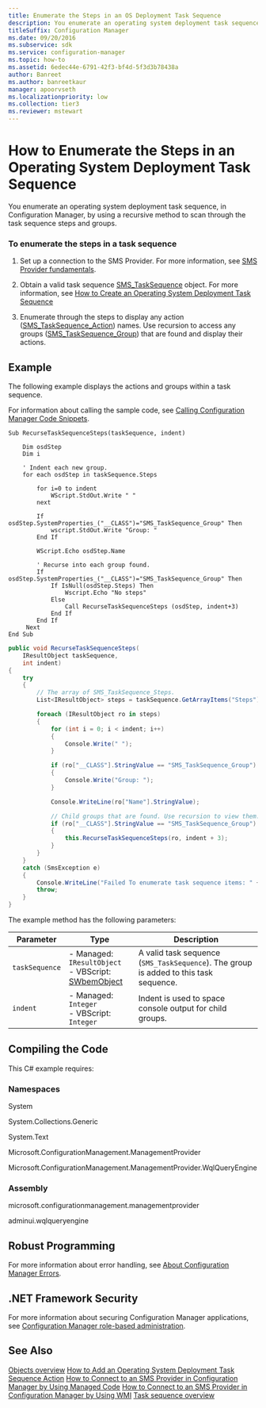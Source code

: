 ```yaml
---
title: Enumerate the Steps in an OS Deployment Task Sequence
description: You enumerate an operating system deployment task sequence, in Configuration Manager, by using a recursive method to scan through the task sequence steps and groups.
titleSuffix: Configuration Manager
ms.date: 09/20/2016
ms.subservice: sdk
ms.service: configuration-manager
ms.topic: how-to
ms.assetid: 6edec44e-6791-42f3-bf4d-5f3d3b78438a
author: Banreet
ms.author: banreetkaur
manager: apoorvseth
ms.localizationpriority: low
ms.collection: tier3
ms.reviewer: mstewart
---
```

# How to Enumerate the Steps in an Operating System Deployment Task Sequence
You enumerate an operating system deployment task sequence, in Configuration Manager, by using a recursive method to scan through the task sequence steps and groups.

### To enumerate the steps in a task sequence

1.  Set up a connection to the SMS Provider. For more information, see [SMS Provider fundamentals](../core/understand/sms-provider-fundamentals.md).

2.  Obtain a valid task sequence [SMS_TaskSequence](../../develop/reference/osd/sms_tasksequence-server-wmi-class.md) object. For more information, see [How to Create an Operating System Deployment Task Sequence](../../develop/osd/how-to-create-an-operating-system-deployment-task-sequence.md)

3.  Enumerate through the steps to display any action ([SMS_TaskSequence_Action](../../develop/reference/osd/sms_tasksequence_action-server-wmi-class.md)) names. Use recursion to access any groups ([SMS_TaskSequence_Group](../../develop/reference/osd/sms_tasksequence_group-server-wmi-class.md)) that are found and display their actions.

## Example
 The following example displays the actions and groups within a task sequence.

 For information about calling the sample code, see [Calling Configuration Manager Code Snippets](../../develop/core/understand/calling-code-snippets.md).

```vbs
Sub RecurseTaskSequenceSteps(taskSequence, indent)

    Dim osdStep
    Dim i

    ' Indent each new group.
    for each osdStep in taskSequence.Steps

        for i=0 to indent
            WScript.StdOut.Write " "
        next

        If osdStep.SystemProperties_("__CLASS")="SMS_TaskSequence_Group" Then
            wscript.StdOut.Write "Group: "
        End If

        WScript.Echo osdStep.Name

        ' Recurse into each group found.
        If osdStep.SystemProperties_("__CLASS")="SMS_TaskSequence_Group" Then
            If IsNull(osdStep.Steps) Then
                Wscript.Echo "No steps"
            Else
                Call RecurseTaskSequenceSteps (osdStep, indent+3)
            End If
        End If
     Next
End Sub
```

```c#
public void RecurseTaskSequenceSteps(
    IResultObject taskSequence,
    int indent)
{
    try
    {
        // The array of SMS_TaskSequence_Steps.
        List<IResultObject> steps = taskSequence.GetArrayItems("Steps");

        foreach (IResultObject ro in steps)
        {
            for (int i = 0; i < indent; i++)
            {
                Console.Write(" ");
            }

            if (ro["__CLASS"].StringValue == "SMS_TaskSequence_Group")
            {
                Console.Write("Group: ");
            }

            Console.WriteLine(ro["Name"].StringValue);

            // Child groups that are found. Use recursion to view them.
            if (ro["__CLASS"].StringValue == "SMS_TaskSequence_Group")
            {
                this.RecurseTaskSequenceSteps(ro, indent + 3);
            }
        }
    }
    catch (SmsException e)
    {
        Console.WriteLine("Failed To enumerate task sequence items: " + e.Message);
        throw;
    }
}
```

 The example method has the following parameters:

|Parameter|Type|Description|
|---------------|----------|-----------------|
|`taskSequence`|-   Managed: `IResultObject`<br />-   VBScript: [SWbemObject](/windows/win32/wmisdk/swbemservices)|A valid task sequence (`SMS_TaskSequence`). The group is added to this task sequence.|
|`indent`|-   Managed: `Integer`<br />-   VBScript: `Integer`|Indent is used to space console output for child groups.|

## Compiling the Code
 This C# example requires:

### Namespaces
 System

 System.Collections.Generic

 System.Text

 Microsoft.ConfigurationManagement.ManagementProvider

 Microsoft.ConfigurationManagement.ManagementProvider.WqlQueryEngine

### Assembly
 microsoft.configurationmanagement.managementprovider

 adminui.wqlqueryengine

## Robust Programming
 For more information about error handling, see [About Configuration Manager Errors](../../develop/core/understand/about-configuration-manager-errors.md).

## .NET Framework Security
 For more information about securing Configuration Manager applications, see [Configuration Manager role-based administration](../../develop/core/servers/configure/role-based-administration.md).

## See Also
 [Objects overview](../core/understand/configuration-manager-objects-overview.md)
 [How to Add an Operating System Deployment Task Sequence Action](../../develop/osd/how-to-add-an-operating-system-deployment-task-sequence-action.md)
 [How to Connect to an SMS Provider in Configuration Manager by Using Managed Code](../../develop/core/understand/how-to-connect-to-an-sms-provider-by-using-managed-code.md)
 [How to Connect to an SMS Provider in Configuration Manager  by Using WMI](../../develop/core/understand/how-to-connect-to-an-sms-provider-in-configuration-manager-by-using-wmi.md)
 [Task sequence overview](operating-system-deployment-task-sequences-overview.md)
